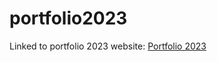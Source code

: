 # portfolio2023

Linked to portfolio 2023 website: [Portfolio 2023](https://danielcacatian.github.io/portfolio2023/)
